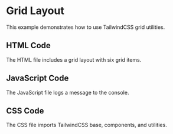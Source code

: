# Grid Layout

This example demonstrates how to use TailwindCSS grid utilities.

## HTML Code
The HTML file includes a grid layout with six grid items.

## JavaScript Code
The JavaScript file logs a message to the console.

## CSS Code
The CSS file imports TailwindCSS base, components, and utilities.